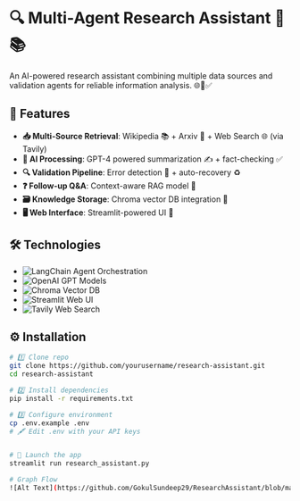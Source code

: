 # 🔍 Multi-Agent Research Assistant 🤖📚

An AI-powered research assistant combining multiple data sources and validation agents for reliable information analysis. 🌐🔬✅

## 🚀 Features
- **📥 Multi-Source Retrieval**: Wikipedia 📚 + Arxiv 📑 + Web Search 🌐 (via Tavily)
- **🧠 AI Processing**: GPT-4 powered summarization ✍️ + fact-checking ✅
- **🔍 Validation Pipeline**: Error detection 🚨 + auto-recovery ♻️
- **❓ Follow-up Q&A**: Context-aware RAG model 💬
- **🗃️ Knowledge Storage**: Chroma vector DB integration 💾
- **🖥️ Web Interface**: Streamlit-powered UI 🎨

## 🛠️ Technologies
- ![LangChain](https://img.shields.io/badge/LangChain-FF6F00?style=flat&logo=langchain&logoColor=white) Agent Orchestration
- ![OpenAI](https://img.shields.io/badge/OpenAI-412991?style=flat&logo=openai&logoColor=white) GPT Models
- ![Chroma](https://img.shields.io/badge/Chroma-FF6B6B?style=flat) Vector DB
- ![Streamlit](https://img.shields.io/badge/Streamlit-FF4B4B?style=flat&logo=streamlit&logoColor=white) Web UI
- ![Tavily](https://img.shields.io/badge/Tavily-00C7B7?style=flat) Web Search

## ⚙️ Installation

```bash
# 1️⃣ Clone repo
git clone https://github.com/yourusername/research-assistant.git
cd research-assistant

# 2️⃣ Install dependencies
pip install -r requirements.txt

# 3️⃣ Configure environment
cp .env.example .env
# 🖋️ Edit .env with your API keys


# 🚀 Launch the app
streamlit run research_assistant.py

# Graph Flow
![Alt Text](https://github.com/GokulSundeep29/ResearchAssistant/blob/main/images/output.png)


